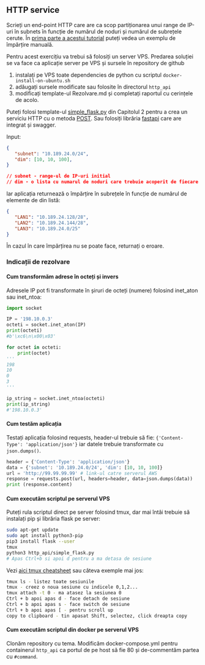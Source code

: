 <a name="http"></a> 
## HTTP service

Scrieți un end-point HTTP care are ca scop partiționarea unui range de IP-uri în subnets în funcție de numărul de noduri și numărul de subrețele cerute. În [prima parte a acestui tutorial](https://witestlab.poly.edu/blog/designing-subnets/) puteți vedea un exemplu de împărțire manuală.

Pentru acest exercițiu va trebui să folosiți un server VPS. Predarea soluției se va face ca aplicație server pe VPS și sursele în repository de github

1) instalați pe VPS toate dependencies de python cu scriptul `docker-install-on-ubuntu.sh`
2) adăugați sursele modificate sau folosite în directorul `http_api`
3) modificați template-ul Rezolvare.md și completați raportul cu cerințele de acolo.


Puteți folosi template-ul [simple_flask.py]() din Capitolul 2 pentru a crea un serviciu HTTP cu o metoda [POST](https://www.w3schools.com/tags/ref_httpmethods.asp). Sau folosiți librăria [fastapi](https://github.com/tiangolo/fastapi) care are integrat și swagger.

Input:
```json
{
   "subnet": "10.189.24.0/24",
   "dim": [10, 10, 100],        
}

// subnet - range-ul de IP-uri initial  
// dim - o lista cu numarul de noduri care trebuie acoperit de fiecare subretea
```

Iar aplicația returnează o împărțire în subrețele în funcție de numărul de elemente de din listă:
```json
{
   "LAN1": "10.189.24.128/28",
   "LAN2": "10.189.24.144/28",
   "LAN3": "10.189.24.0/25"
}
```
În cazul în care împărțirea nu se poate face, returnați o eroare.


### Indicații de rezolvare

#### Cum transformăm adrese în octeți și invers
Adresele IP pot fi transformate în șiruri de octeți (numere) folosind inet_aton sau inet_ntoa:
```python
import socket

IP = '198.10.0.3'
octeti = socket.inet_aton(IP)
print(octeti)
#b'\xc6\n\x00\x03'

for octet in octeti:
    print(octet)
'''
198
10
0
3
'''

ip_string = socket.inet_ntoa(octeti)
print(ip_string)
#'198.10.0.3'

```

#### Cum testăm aplicația
Testați aplicația folosind requests, header-ul trebuie să fie: `{'Content-Type': 'application/json'}` iar datele trebuie transformate cu `json.dumps()`.
```python
header = {'Content-Type': 'application/json'}
data = {'subnet': '10.189.24.0/24', 'dim': [10, 10, 100]}
url = 'http://99.99.99.99' # link-ul catre serverul AWS
response = requests.post(url, headers=header, data=json.dumps(data))
print (response.content)
```

#### Cum executăm scriptul pe serverul VPS
Puteți rula scriptul direct pe server folosind tmux, dar mai întâi trebuie să instalați pip și librăria flask pe server:
```bash
sudo apt-get update
sudo apt install python3-pip
pip3 install flask --user
tmux
python3 http_api/simple_flask.py
# Apas Ctrl+b si apoi d pentru a ma detasa de sesiune
```

Vezi [aici tmux cheatsheet](https://tmuxcheatsheet.com/) sau câteva exemple mai jos: 
```bash
tmux ls - listez toate sesiunile
tmux - creez o noua sesiune cu indicele 0,1,2...
tmux attach -t 0 - ma atasez la sesiunea 0
Ctrl + b apoi apas d - face detach de sesiune
Ctrl + b apoi apas s - face switch de sesiune
Ctrl + b apoi apas [ - pentru scroll up
copy to clipboard - tin apasat Shift, selectez, click dreapta copy
```

#### Cum executăm scriptul din docker pe serverul VPS
Clonăm repository cu tema. Modificăm docker-compose.yml pentru containerul `http_api` ca portul de pe host să fie 80 și de-commentăm partea cu `#command`.
